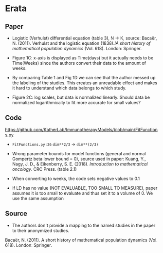 # Erata

## Paper
* Logistic (Verhulst) differential equation (table 3), N -> K, source:
    Bacaër, N. (2011). Verhulst and the logistic equation (1838).*IA short history of mathematical population dynamics* (Vol. 618). London: Springer.

* Figure 1C: x-axis is displayed as Time(days) but it actually needs to be Time(Weeks) since the authors convert their data to the amount of weeks.

* By comparing Table 1 and Fig 1D we can see that the author messed up the labeling of the studies. This creates an unreadable effect and makes it hard to understand which data belongs to which study.

* Figure 2C: log scales, but data is normalized linearly. Should data be normalized logarithmically to fit more accurate for small values?

## Code
https://github.com/KatherLab/ImmunotherapyModels/blob/main/FitFunctions.py
* `FitFunctions.py:36` `dim**2/3` -> `dim**(2/3)`

* Wrong parameter bounds for model functions (general and normal Gompertz beta lower bound = 0), source used in paper:
    Kuang, Y., Nagy, J. D., & Eikenberry, S. E. (2018). *Introduction to mathematical oncology*. CRC Press. (table 2.1)

* When converting to weeks, the code sets negative values to 0.1
    
* If LD has no value (NOT EVALUABLE, TOO SMALL TO MEASURE), paper assumes it is too small to evaluate and thus set it to a volume of 0. We use the same assumption

## Source
* The authors don't provide a mapping to the named studies in the paper to their anonymized studies.

Bacaër, N. (2011). A short history of mathematical population dynamics (Vol. 618). London: Springer.